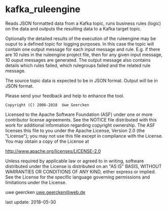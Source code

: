 # kafka_ruleengine


Reads JSON formatted data from a Kafka topic, runs business rules (logic) on the data and
outputs the resulting data to a Kafka target topic.
 
Optionally the detailed results of the execution of the ruleengine may be ouput to a defined
topic for logging purposes. In this case the topic will contain one output message for each
input message and rule. E.g. if there are 10 rules in the ruleengine project file, then for any
given input message, 10 ouput messages are generated. The output message also contains details
which rules failed, which rulegroups failed and the related rule message.

The source topic data is expected to be in JSON format. Output will be in JSON format.

Please send your feedback and help to enhance the tool.

    Copyright (C) 2006-2018  Uwe Geercken


 Licensed to the Apache Software Foundation (ASF) under one
 or more contributor license agreements.  See the NOTICE file
 distributed with this work for additional information
 regarding copyright ownership.  The ASF licenses this file
 to you under the Apache License, Version 2.0 (the
 "License"); you may not use this file except in compliance
 with the License.  You may obtain a copy of the License at

   http://www.apache.org/licenses/LICENSE-2.0

 Unless required by applicable law or agreed to in writing,
 software distributed under the License is distributed on an
 "AS IS" BASIS, WITHOUT WARRANTIES OR CONDITIONS OF ANY
 KIND, either express or implied.  See the License for the
 specific language governing permissions and limitations
 under the License.


uwe geercken
uwe.geercken@web.de

last update: 2018-05-30

